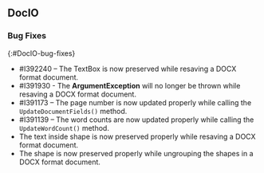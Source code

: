 ## DocIO

### Bug Fixes
{:#DocIO-bug-fixes}

* \#I392240 – The TextBox is now preserved while resaving a DOCX format document.
* \#I391930 - The **ArgumentException** will no longer be thrown while resaving a DOCX format document.
* \#I391173 – The page number is now updated properly while calling the `UpdateDocumentFields()` method.
* \#I391139 – The word counts are now updated properly while calling the `UpdateWordCount()` method.
* The text inside shape is now preserved properly while resaving a DOCX format document.
* The shape is now preserved properly while ungrouping the shapes in a DOCX format document.